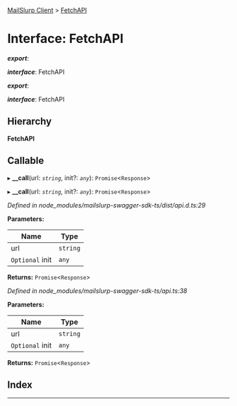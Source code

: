 [MailSlurp Client](../README.md) > [FetchAPI](../interfaces/fetchapi.md)

# Interface: FetchAPI

*__export__*: 

*__interface__*: FetchAPI

*__export__*: 

*__interface__*: FetchAPI

## Hierarchy

**FetchAPI**

## Callable
▸ **__call**(url: *`string`*, init?: *`any`*): `Promise`<`Response`>

▸ **__call**(url: *`string`*, init?: *`any`*): `Promise`<`Response`>

*Defined in node_modules/mailslurp-swagger-sdk-ts/dist/api.d.ts:29*

**Parameters:**

| Name | Type |
| ------ | ------ |
| url | `string` |
| `Optional` init | `any` |

**Returns:** `Promise`<`Response`>

*Defined in node_modules/mailslurp-swagger-sdk-ts/api.ts:38*

**Parameters:**

| Name | Type |
| ------ | ------ |
| url | `string` |
| `Optional` init | `any` |

**Returns:** `Promise`<`Response`>

## Index

---

